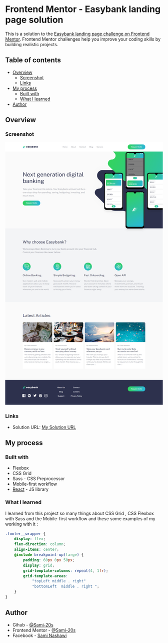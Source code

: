 # Frontend Mentor - Easybank landing page solution

This is a solution to the [Easybank landing page challenge on Frontend Mentor](https://www.frontendmentor.io/challenges/easybank-landing-page-WaUhkoDN). Frontend Mentor challenges help you improve your coding skills by building realistic projects.

## Table of contents

-   [Overview](#overview)
    -   [Screenshot](#screenshot)
    -   [Links](#links)
-   [My process](#my-process)
    -   [Built with](#built-with)
    -   [What I learned](#what-i-learned)
-   [Author](#author)

## Overview

### Screenshot

![](./screenshot.png)

### Links

-   Solution URL: [My Solution URL](https://easybank-page.pages.dev/)
<!-- -   Live Site URL: [Add live site URL here](https://your-live-site-url.com) -->

## My process

### Built with

-   Flexbox
-   CSS Grid
-   Sass - CSS Preprocessor
-   Mobile-first workflow
-   [React](https://reactjs.org/) - JS library

### What I learned

I learned from this project so many things about CSS Grid , CSS Flexbox with Sass and the Mobile-first workflow and these some examples of my working with it :

```scss
.footer__wrapper {
    display: flex;
    flex-direction: column;
    align-items: center;
    @include breakpoint-up(large) {
        padding: 60px 0px 50px;
        display: grid;
        grid-template-columns: repeat(4, 1fr);
        grid-template-areas:
            "topLeft middle . right"
            "bottomLeft  middle . right ";
    }
}
```

## Author

-   Gihub - [@Sami-20s](https://github.com/Sami-20s)
-   Frontend Mentor - [@Sami-20s](https://www.frontendmentor.io/profile/Sami-20s)
-   Facebook - [Sami Nashawi](https://www.facebook.com/Sami.nashawi20)
